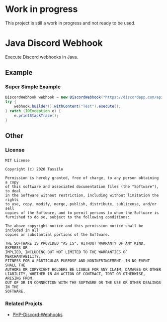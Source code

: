 # Work in progress
This project is still a work in progress and not ready to be used.



# Java Discord Webhook
Execute Discord webhooks in Java.



## Example

### Super Simple Example
```java
DiscordWebhook webhook = new DiscordWebhook("https://discordapp.com/api/webhooks/{id}/{token}");
try {
    webhook.builder().withContent("Test").execute();
} catch (IOException e) {
    e.printStackTrace();
}
```



## Other

### License

```
MIT License

Copyright (c) 2020 Tassilo

Permission is hereby granted, free of charge, to any person obtaining a copy
of this software and associated documentation files (the "Software"), to deal
in the Software without restriction, including without limitation the rights
to use, copy, modify, merge, publish, distribute, sublicense, and/or sell
copies of the Software, and to permit persons to whom the Software is
furnished to do so, subject to the following conditions:

The above copyright notice and this permission notice shall be included in all
copies or substantial portions of the Software.

THE SOFTWARE IS PROVIDED "AS IS", WITHOUT WARRANTY OF ANY KIND, EXPRESS OR
IMPLIED, INCLUDING BUT NOT LIMITED TO THE WARRANTIES OF MERCHANTABILITY,
FITNESS FOR A PARTICULAR PURPOSE AND NONINFRINGEMENT. IN NO EVENT SHALL THE
AUTHORS OR COPYRIGHT HOLDERS BE LIABLE FOR ANY CLAIM, DAMAGES OR OTHER
LIABILITY, WHETHER IN AN ACTION OF CONTRACT, TORT OR OTHERWISE, ARISING FROM,
OUT OF OR IN CONNECTION WITH THE SOFTWARE OR THE USE OR OTHER DEALINGS IN THE
SOFTWARE.

```

### Related Projcts

- [PHP-Discord-Webhooks](https://github.com/TASSIA710/PHP-Discord-Webhooks)
